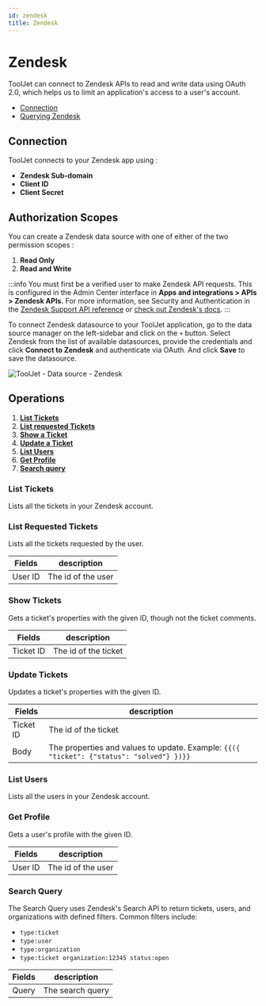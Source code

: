 ```yaml
---
id: zendesk
title: Zendesk
---
```


# Zendesk

ToolJet can connect to Zendesk APIs to read and write data using OAuth 2.0, which helps us to limit an application's access to a user's account.

  - [Connection](#connection)
  - [Querying Zendesk](#querying-zendesk)

<div style={{paddingTop:'24px', paddingBottom:'24px'}}>

## Connection 

ToolJet connects to your Zendesk app using :
- **Zendesk Sub-domain**
- **Client ID**
- **Client Secret**

</div>

<div style={{paddingTop:'24px', paddingBottom:'24px'}}>

## Authorization Scopes 

You can create a Zendesk data source with one of either of the two permission scopes :
  1. **Read Only**
  2. **Read and Write**




:::info
You must first be a verified user to make Zendesk API requests. This is configured in the Admin Center interface in **Apps and integrations > APIs > Zendesk APIs.** For more information, see Security and Authentication in the [Zendesk Support API reference](https://developer.zendesk.com/api-reference/ticketing/introduction/#security-and-authentication) or [check out Zendesk's docs](https://support.zendesk.com/hc/en-us/articles/4408845965210).
:::

To connect Zendesk datasource to your ToolJet application, go to the data source manager on the left-sidebar and click on the `+` button. Select Zendesk from the list of available datasources, provide the credentials and click **Connect to Zendesk** and authenticate via OAuth. And click **Save** to save the datasource.

<div style={{textAlign: 'center'}}>

![ToolJet - Data source - Zendesk](/img/datasource-reference/zendesk/zendesk-v2.gif)

</div>

</div>

<div style={{paddingTop:'24px', paddingBottom:'24px'}}>

## Operations
1. **[List Tickets](/docs/data-sources/zendesk#list-tickets)**
2. **[List requested Tickets](/docs/data-sources/zendesk#list-requested-tickets)**
3. **[Show a Ticket](/docs/data-sources/zendesk#show-tickets)**
4. **[Update a Ticket](/docs/data-sources/zendesk#update-tickets)**
5. **[List Users](/docs/data-sources/zendesk#list-users)**
6. **[Get Profile](/docs/data-sources/zendesk#get-profile)**
7. **[Search query](/docs/data-sources/zendesk#search-query)**

</div>

<div style={{paddingTop:'24px', paddingBottom:'24px'}}>

### List Tickets
Lists all the tickets in your Zendesk account.

</div>

<div style={{paddingTop:'24px', paddingBottom:'24px'}}>

### List Requested Tickets
Lists all the tickets requested by the user. 

| Fields      | description |
| ----------- | ----------- |
| User ID    | The id of the user  |

</div>

<div style={{paddingTop:'24px', paddingBottom:'24px'}}>

### Show Tickets
Gets a ticket's properties with the given ID, though not the ticket comments.

| Fields      | description |
| ----------- | ----------- |
| Ticket ID    | The id of the ticket  |

</div>

<div style={{paddingTop:'24px', paddingBottom:'24px'}}>

### Update Tickets
Updates a ticket's properties with the given ID.

| Fields      | description |
| ----------- | ----------- |
| Ticket ID    | The id of the ticket  |
| Body    | The properties and values to update. Example: `{{({ "ticket": {"status": "solved"} })}}` |

</div>

<div style={{paddingTop:'24px', paddingBottom:'24px'}}>

### List Users
Lists all the users in your Zendesk account.

</div>

<div style={{paddingTop:'24px', paddingBottom:'24px'}}>

### Get Profile
Gets a user's profile with the given ID.

| Fields      | description |
| ----------- | ----------- |
| User ID    | The id of the user  |

</div>

<div style={{paddingTop:'24px', paddingBottom:'24px'}}>

### Search Query
The Search Query uses Zendesk's Search API to return tickets, users, and organizations with defined filters.
Common filters include:
- `type:ticket`
- `type:user`
- `type:organization`
- `type:ticket organization:12345 status:open`

| Fields      | description |
| ----------- | ----------- |
| Query    | The search query  |

</div>